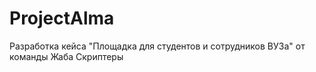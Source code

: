 # ProjectAlma
Разработка кейса "Площадка для студентов и сотрудников ВУЗа" от команды Жаба Скриптеры
